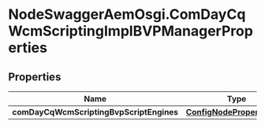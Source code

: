 # NodeSwaggerAemOsgi.ComDayCqWcmScriptingImplBVPManagerProperties

## Properties
Name | Type | Description | Notes
------------ | ------------- | ------------- | -------------
**comDayCqWcmScriptingBvpScriptEngines** | [**ConfigNodePropertyArray**](ConfigNodePropertyArray.md) |  | [optional] 


